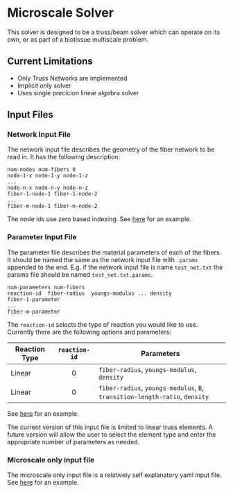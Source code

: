 # Microscale Solver
This solver is designed to be a truss/beam solver which can operate on its own, or as part
of a biotissue multiscale problem.

## Current Limitations
- Only Truss Networks are implemented
- Implicit only solver
- Uses single precicion linear algebra solver

## Input Files

### Network Input File
The network input file describes the geometry of the fiber network to be read in.
It has the following description:
```
num-nodes num-fibers 0
node-1-x node-1-y node-1-z
...
node-n-x node-n-y node-n-z
fiber-1-node-1 fiber-1-node-2
...
fiber-m-node-1 fiber-m-node-2
```
The node ids use zero based indexing. See [here](./test/fiber_networks/del_4450seedL5_new_1.txt) for an example.

### Parameter Input File
The parameter file describes the material parameters of each of the fibers. It should be named the
same as the network input file with `.params` appended to the end. E.g. if the network input file
is name `test_net.txt` the params file should be named `test_net.txt.params`.

```
num-parameters num-fibers
reaction-id  fiber-radius  youngs-modulus ... density
fiber-1-parameter
...
fiber-m-parameter
```
The `reaction-id` selects the type of reaction you would like to use. Currently there are the following options and parameters:

| Reaction Type | `reaction-id` | Parameters                                                                 |
|---------------|:-------------:|----------------------------------------------------------------------------|
| Linear        | 0             | `fiber-radius`, `youngs-modulus`, `density`                                |
| Linear        | 0             | `fiber-radius`, `youngs-modulus`, `B`, `transition-length-ratio`, `density`|

See [here](./test/fiber_networks/del_4450seedL5_new_1.txt.params) for an example.

The current version of this input file is limited to linear truss elements. A future version will
allow the user to select the element type and enter the appropriate number of parameters as needed.

### Microscale only input file
The microscale only input file is a relatively self explanatory yaml input file. See 
[here](./test/fiber_only.yaml) for an example.

